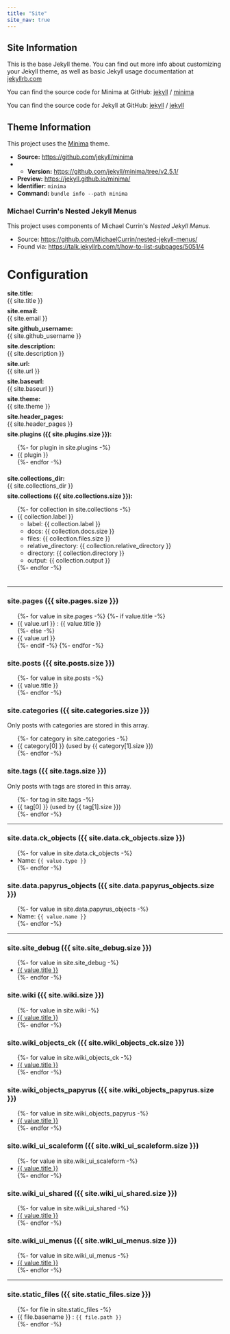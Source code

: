 ```yaml
---
title: "Site"
site_nav: true
---
```


<style type="text/css">
  dt {
    font-weight: bold;
  }
  dt:after {
    content: ":";
  }
  dd {
    margin: 0;
    padding: 0 0 0.5em 0;
  }
</style>

## Site Information
This is the base Jekyll theme.
You can find out more info about customizing your Jekyll theme, as well as basic Jekyll usage documentation at [jekyllrb.com](https://jekyllrb.com/)

You can find the source code for Minima at GitHub:
[jekyll][jekyll-organization] /
[minima](https://github.com/jekyll/minima)

You can find the source code for Jekyll at GitHub:
[jekyll][jekyll-organization] /
[jekyll](https://github.com/jekyll/jekyll)


[jekyll-organization]: https://github.com/jekyll


## Theme Information
This project uses the [Minima](https://github.com/jekyll/minima) theme.
- **Source:** https://github.com/jekyll/minima
- - **Version:** https://github.com/jekyll/minima/tree/v2.5.1/
- **Preview:** https://jekyll.github.io/minima/
- **Identifier:** `minima`
- **Command:** `bundle info --path minima`


### Michael Currin's Nested Jekyll Menus
This project uses components of Michael Currin's *Nested Jekyll Menus*.
- Source: https://github.com/MichaelCurrin/nested-jekyll-menus/
- Found via: https://talk.jekyllrb.com/t/how-to-list-subpages/5051/4


<h1>Configuration</h1>
<dl>
  <dt>site.title</dt>
  <dd>{{ site.title }}</dd>
  <dt>site.email</dt>
  <dd>{{ site.email }}</dd>
  <dt>site.github_username</dt>
  <dd>{{ site.github_username }}</dd>
  <dt>site.description</dt>
  <dd>{{ site.description }}</dd>
  <dt>site.url</dt>
  <dd>{{ site.url }}</dd>
  <dt>site.baseurl</dt>
  <dd>{{ site.baseurl }}</dd>
  <dt>site.theme</dt>
  <dd>{{ site.theme }}</dd>
  <dt>site.header_pages</dt>
  <dd>{{ site.header_pages }}</dd>
  <dt>site.plugins ({{ site.plugins.size }})</dt>
  <dd>
    <ul>
      {%- for plugin in site.plugins -%}
        <li>{{ plugin }}</li>
      {%- endfor -%}
    </ul>
  </dd>
  <dt>site.collections_dir</dt>
  <dd>{{ site.collections_dir }}</dd>
  <dt>site.collections ({{ site.collections.size }})</dt>
  <dd>
    <ul>
      {%- for collection in site.collections -%}
        <li>{{ collection.label }}
          <ul>
            <li>label: {{ collection.label }}</li>
            <li>docs: {{ collection.docs.size }}</li>
            <li>files: {{ collection.files.size }}</li>
            <li>relative_directory: {{ collection.relative_directory }}</li>
            <li>directory: {{ collection.directory }}</li>
            <li>output: {{ collection.output }}</li>
          </ul>
        </li>
      {%- endfor -%}
    </ul>
  </dd>
</dl>

<hr>

<h3>site.pages ({{ site.pages.size }})</h3>
<ul>
{%- for value in site.pages -%}
  {%- if value.title -%}
    <li>{{ value.url }} : {{ value.title }}</li>
  {%- else -%}
    <li>{{ value.url }}</li>
  {%- endif -%}
{%- endfor -%}
</ul>

<h3>site.posts ({{ site.posts.size }})</h3>
<ul>
{%- for value in site.posts -%}
  <li>{{ value.title }}</li>
{%- endfor -%}
</ul>

<h3>site.categories ({{ site.categories.size }})</h3>
Only posts with categories are stored in this array.
<ul>
  {%- for category in site.categories -%}
    <li>{{ category[0] }} (used by {{ category[1].size }})</li>
  {%- endfor -%}
</ul>

<h3>site.tags ({{ site.tags.size }})</h3>
Only posts with tags are stored in this array.
<ul>
  {%- for tag in site.tags -%}
    <li>{{ tag[0] }} (used by {{ tag[1].size }})</li>
  {%- endfor -%}
</ul>

<hr>

<h3>site.data.ck_objects ({{ site.data.ck_objects.size }})</h3>
<ul>
{%- for value in site.data.ck_objects -%}
  <li>Name: <code>{{ value.type }}</code></li>
{%- endfor -%}
</ul>

<h3>site.data.papyrus_objects ({{ site.data.papyrus_objects.size }})</h3>
<ul>
{%- for value in site.data.papyrus_objects -%}
  <li>Name: <code>{{ value.name }}</code></li>
{%- endfor -%}
</ul>

<hr>

<h3>site.site_debug ({{ site.site_debug.size }})</h3>
<ul>
{%- for value in site.site_debug -%}
  <li><a href="{{ site.baseurl }}{{ value.url }}">{{ value.title }}</a></li>
{%- endfor -%}
</ul>

<h3>site.wiki ({{ site.wiki.size }})</h3>
<ul>
{%- for value in site.wiki -%}
  <li><a href="{{ site.baseurl }}{{ value.url }}">{{ value.title }}</a></li>
{%- endfor -%}
</ul>

<h3>site.wiki_objects_ck ({{ site.wiki_objects_ck.size }})</h3>
<ul>
{%- for value in site.wiki_objects_ck -%}
  <li><a href="{{ site.baseurl }}{{ value.url }}">{{ value.title }}</a></li>
{%- endfor -%}
</ul>

<h3>site.wiki_objects_papyrus ({{ site.wiki_objects_papyrus.size }})</h3>
<ul>
{%- for value in site.wiki_objects_papyrus -%}
  <li><a href="{{ site.baseurl }}{{ value.url }}">{{ value.title }}</a></li>
{%- endfor -%}
</ul>

<h3>site.wiki_ui_scaleform ({{ site.wiki_ui_scaleform.size }})</h3>
<ul>
{%- for value in site.wiki_ui_scaleform -%}
  <li><a href="{{ site.baseurl }}{{ value.url }}">{{ value.title }}</a></li>
{%- endfor -%}
</ul>

<h3>site.wiki_ui_shared ({{ site.wiki_ui_shared.size }})</h3>
<ul>
{%- for value in site.wiki_ui_shared -%}
  <li><a href="{{ site.baseurl }}{{ value.url }}">{{ value.title }}</a></li>
{%- endfor -%}
</ul>

<h3>site.wiki_ui_menus ({{ site.wiki_ui_menus.size }})</h3>
<ul>
{%- for value in site.wiki_ui_menus -%}
  <li><a href="{{ site.baseurl }}{{ value.url }}">{{ value.title }}</a></li>
{%- endfor -%}
</ul>

<hr>

<h3>site.static_files ({{ site.static_files.size }})</h3>
<ul>
{%- for file in site.static_files -%}
  <li>{{ file.basename }} : <code>{{ file.path }}</code></li>
{%- endfor -%}
</ul>
